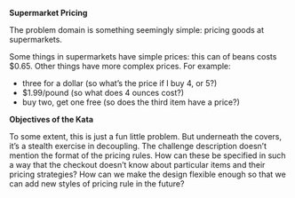 **Supermarket Pricing**
 
The problem domain is something seemingly simple: pricing goods at supermarkets.
 
Some things in supermarkets have simple prices: this can of beans costs $0.65. Other things have more complex prices. For example:
*   three for a dollar (so what’s the price if I buy 4, or 5?)
*   $1.99/pound (so what does 4 ounces cost?)
*   buy two, get one free (so does the third item have a price?)

 
**Objectives of the Kata**

To some extent, this is just a fun little problem. But underneath the covers, it’s a stealth exercise in decoupling. The challenge description doesn’t mention the format of the pricing rules. How can these be specified in such a way that the checkout doesn’t know about particular items and their pricing strategies? How can we make the design flexible enough so that we can add new styles of pricing rule in the future?
